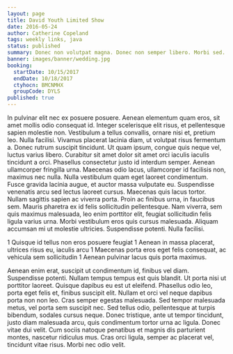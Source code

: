 ```yaml
---
layout: page
title: David Youth Limited Show
date: 2016-05-24
author: Catherine Copeland
tags: weekly links, java
status: published
summary: Donec non volutpat magna. Donec non semper libero. Morbi sed.
banner: images/banner/wedding.jpg
booking:
  startDate: 10/15/2017
  endDate: 10/18/2017
  ctyhocn: BMCNMHX
  groupCode: DYLS
published: true
---
```

In pulvinar elit nec ex posuere posuere. Aenean elementum quam eros, sit amet mollis odio consequat id. Integer scelerisque elit risus, et pellentesque sapien molestie non. Vestibulum a tellus convallis, ornare nisi et, pretium leo. Nulla facilisi. Vivamus placerat lacinia diam, ut volutpat risus fermentum a. Donec rutrum suscipit tincidunt. Ut quam ipsum, congue quis neque vel, luctus varius libero.
Curabitur sit amet dolor sit amet orci iaculis iaculis tincidunt a orci. Phasellus consectetur justo id interdum semper. Aenean ullamcorper fringilla urna. Maecenas odio lacus, ullamcorper id facilisis non, maximus nec nulla. Nulla vestibulum quam eget laoreet condimentum. Fusce gravida lacinia augue, et auctor massa vulputate eu. Suspendisse venenatis arcu sed lectus laoreet cursus. Maecenas quis lacus tortor. Nullam sagittis sapien ac viverra porta. Proin ac finibus urna, in faucibus sem. Mauris pharetra ex id felis sollicitudin pellentesque. Nam viverra, sem quis maximus malesuada, leo enim porttitor elit, feugiat sollicitudin felis ligula varius urna. Morbi vestibulum eros quis cursus malesuada. Aliquam accumsan mi ut molestie ultricies. Suspendisse potenti. Nulla facilisi.

1 Quisque id tellus non eros posuere feugiat
1 Aenean in massa placerat, ultrices risus eu, iaculis arcu
1 Maecenas porta eros eget felis consequat, ac vehicula sem sollicitudin
1 Aenean pulvinar lacus quis porta maximus.

Aenean enim erat, suscipit ut condimentum id, finibus vel diam. Suspendisse potenti. Nullam tempus tempus est quis blandit. Ut porta nisi ut porttitor laoreet. Quisque dapibus eu est ut eleifend. Phasellus odio leo, porta eget felis et, finibus suscipit elit. Nullam et orci vel neque dapibus porta non non leo. Cras semper egestas malesuada. Sed tempor malesuada metus, vel porta sem suscipit nec. Sed tellus odio, pellentesque at turpis bibendum, sodales cursus neque. Donec tristique, ante ut tempor tincidunt, justo diam malesuada arcu, quis condimentum tortor urna ac ligula. Donec vitae dui velit. Cum sociis natoque penatibus et magnis dis parturient montes, nascetur ridiculus mus. Cras orci ligula, semper ac placerat vel, tincidunt vitae risus. Morbi nec odio velit.
